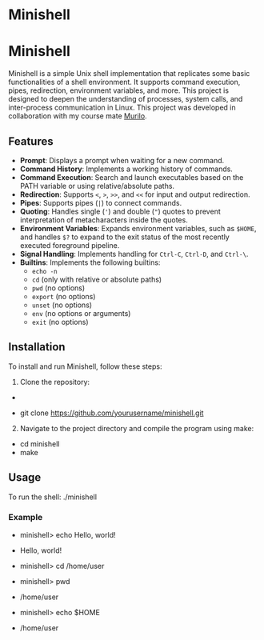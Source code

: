 # Minishell

# Minishell

Minishell is a simple Unix shell implementation that replicates some basic functionalities of a shell environment. It supports command execution, pipes, redirection, environment variables, and more. This project is designed to deepen the understanding of processes, system calls, and inter-process communication in Linux.
This project was developed in collaboration with my course mate [Murilo](https://github.com/murilodsd). 

## Features

- **Prompt**: Displays a prompt when waiting for a new command.
- **Command History**: Implements a working history of commands.
- **Command Execution**: Search and launch executables based on the PATH variable or using relative/absolute paths.
- **Redirection**: Supports `<`, `>`, `>>`, and `<<` for input and output redirection.
- **Pipes**: Supports pipes (`|`) to connect commands.
- **Quoting**: Handles single (`'`) and double (`"`) quotes to prevent interpretation of metacharacters inside the quotes.
- **Environment Variables**: Expands environment variables, such as `$HOME`, and handles `$?` to expand to the exit status of the most recently executed foreground pipeline.
- **Signal Handling**: Implements handling for `Ctrl-C`, `Ctrl-D`, and `Ctrl-\`.
- **Builtins**: Implements the following builtins:
  - `echo -n`
  - `cd` (only with relative or absolute paths)
  - `pwd` (no options)
  - `export` (no options)
  - `unset` (no options)
  - `env` (no options or arguments)
  - `exit` (no options)

## Installation

To install and run Minishell, follow these steps:

1. Clone the repository:

- ```bash
- git clone https://github.com/yourusername/minishell.git

2. Navigate to the project directory and compile the program using make:

- cd minishell
- make

## Usage

To run the shell:
./minishell

### Example

- minishell> echo Hello, world!
- Hello, world!

- minishell> cd /home/user
- minishell> pwd
- /home/user

- minishell> echo $HOME
- /home/user

